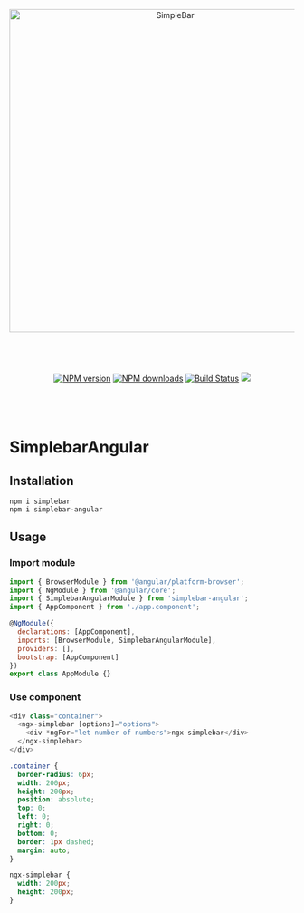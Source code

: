 <p align="center">
  <img src="https://user-images.githubusercontent.com/527559/66231995-3cd0c380-e6be-11e9-8782-c50c834aac93.png" width="570"  alt="SimpleBar" />
</p>
<br/>
<p align="center" style="margin: 40px;">
  <a href="https://npmjs.org/package/simplebar-angular"><img alt="NPM version" src="https://img.shields.io/npm/v/simplebar.svg?style=flat-square" /></a>
  <a href="https://npmjs.org/package/simplebar-angular"><img alt="NPM downloads" src="https://img.shields.io/npm/dm/simplebar.svg?style=flat-square"></a>
  <a href="https://travis-ci.org/grsmto/simplebar"><img alt="Build Status" src="https://img.shields.io/travis/grsmto/simplebar/master.svg?style=flat-square" /></a>
  <a href="https://automate.browserstack.com/public-build/amtTU2pEa1FjNmpabTBCbUh2b3FpbFZQaXhNd1Q3bEg0L1dlSzd2SGN2Zz0tLWpjK1ZwWWRNWnVGQWI4OXphWGRISEE9PQ==--39b14340be576db5bd01b020627cd17414003bfb%"><img src='https://automate.browserstack.com/badge.svg?badge_key=amtTU2pEa1FjNmpabTBCbUh2b3FpbFZQaXhNd1Q3bEg0L1dlSzd2SGN2Zz0tLWpjK1ZwWWRNWnVGQWI4OXphWGRISEE9PQ==--39b14340be576db5bd01b020627cd17414003bfb%'/></a>
</p>
<br/>

# SimplebarAngular

## Installation

```
npm i simplebar
npm i simplebar-angular
```

## Usage

### Import module

```js
import { BrowserModule } from '@angular/platform-browser';
import { NgModule } from '@angular/core';
import { SimplebarAngularModule } from 'simplebar-angular';
import { AppComponent } from './app.component';

@NgModule({
  declarations: [AppComponent],
  imports: [BrowserModule, SimplebarAngularModule],
  providers: [],
  bootstrap: [AppComponent]
})
export class AppModule {}
```

### Use component

```js
<div class="container">
  <ngx-simplebar [options]="options">
    <div *ngFor="let number of numbers">ngx-simplebar</div>
  </ngx-simplebar>
</div>

```

```css
.container {
  border-radius: 6px;
  width: 200px;
  height: 200px;
  position: absolute;
  top: 0;
  left: 0;
  right: 0;
  bottom: 0;
  border: 1px dashed;
  margin: auto;
}

ngx-simplebar {
  width: 200px;
  height: 200px;
}
```
